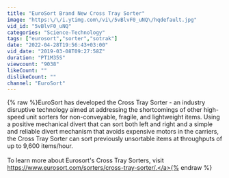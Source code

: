 ```yaml
---
title: "EuroSort Brand New Cross Tray Sorter"
image: "https:\/\/i.ytimg.com\/vi\/5vBlvF0_uNQ\/hqdefault.jpg"
vid_id: "5vBlvF0_uNQ"
categories: "Science-Technology"
tags: ["eurosort","sorter","sotrak"]
date: "2022-04-28T19:56:43+03:00"
vid_date: "2019-03-08T09:27:58Z"
duration: "PT1M35S"
viewcount: "9038"
likeCount: ""
dislikeCount: ""
channel: "EuroSort"
---
```

{% raw %}EuroSort has developed the Cross Tray Sorter - an industry disruptive technology aimed at addressing the shortcomings of other high-speed unit sorters for non-conveyable, fragile, and lightweight items. Using a positive mechanical divert that can sort both left and right and a simple and reliable divert mechanism that avoids expensive motors in the carriers, the Cross Tray Sorter can sort previously unsortable items at throughputs of up to 9,600 items/hour.<br /><br />To learn more about Eurosort's Cross Tray Sorters, visit <a rel="nofollow" target="blank" href="https://www.eurosort.com/sorters/cross-tray-sorter/.">https://www.eurosort.com/sorters/cross-tray-sorter/.</a>{% endraw %}
